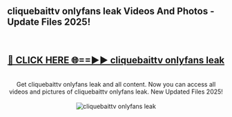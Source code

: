 <h2>cliquebaittv onlyfans leak Videos And Photos - Update Files 2025!</h2>
<br>
<div align="center">
<h2><a href="https://linkcuts.com/hfmhzwbr" rel="nofollow">🔴 CLICK HERE 🌐==►► cliquebaittv onlyfans leak</a></h2>
<br>
Get cliquebaittv onlyfans leak and all content. Now you can access all videos and pictures of cliquebaittv onlyfans leak. New Updated Files 2025!
<br>
<br>
<a href="https://linkcuts.com/hfmhzwbr" rel="nofollow" data-target="animated-image.originalLink"><img src="https://i.ibb.co.com/WyWwxjT/player-gif2.gif" alt="cliquebaittv onlyfans leak" style="max-width: 100%; display: inline-block;" data-target="animated-image.originalImage"></a>
</div>
<br>